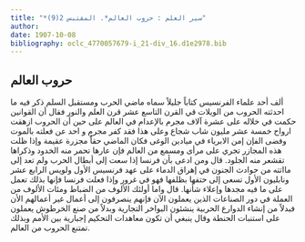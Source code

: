 ```yaml
---
title: "*سير العلم : حروب العالم*. المقتبس 2(9)"
author: 
date: 1907-10-08
bibliography: oclc_4770057679-i_21-div_16.d1e2978.bib
---
```




##  حروب العالم 


 ألف  أحد  علماء الفرنسيس كتاباً جليلاً سماه ماضي الحرب ومستقبل السلم ذكر فيه ما احدثته الحروب من الويلات قي القرن التاسع  عشر  قرن العلم والنور فقال أن القوانين حكمت في خلاله على  عشرة  آلاف  مجرم بالإعدام في العالم على حين أن الحروب ازهقت ارواح  خمسة  عشر  مليون شاب شجاع وعلى هذا فقد كفر مجرم و  احد  عن فعلته بالموت وفضى  الفإن  إمن الابرياء في ميادين الوغى فكان الماضي حقاًُ مجزرة عقيمة وإذا ظلت هذه المجازر تجري على مرأى ومسمع من العالم فإن عارها تحمر منه الخدود وذكراها تقشعر منه الجلود. قال ومن ادعى بأن فرنسا إذا سعت إلى أبطال الحرب ولم تعد إلى مااتته من حوادث الجنون في إهراق الدماء على عهد فرنسيس الأول ولويس الرابع  عشر  ونابليون الأول تسعى إلى حتفها بظلفها فهو في غرور وإذا فعلت فرنسا فإنها بذلك تعمل على ما فيه مجدها وإعلاء شأنها. قال واما أولئك الألوف من الضباط ومئات الألوف من العملة في دور الصناعات الذين يعملون الآن فإنهم ينصرفون إلى أعمال غير أعمالهم الأن فبدلاً من إنشاء الدوارع الحربية ينشئون البواخر التجارية وبدلاً من صنع الخرطوش يعملون على استنبات الحنطة وقال ينبغي أن تكون معاهدات التحكيم إجبارية بين الأمم وبذلك تمتنع الحروب من العالم. 
